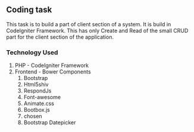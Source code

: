 ## Coding task

This task is to build a part of client section of a system. It is build in CodeIgniter Framework. This has only Create and Read of the small CRUD part for the client section of the application.

### Technology Used

1. PHP - CodeIgniter Framework
1. Frontend - Bower Components
	1. Bootstrap
	1. Html5shiv
	1. RespondJs
	1. Font-awesome
	1. Animate.css
	1. Bootbox.js
	1. chosen
	1. Bootstrap Datepicker